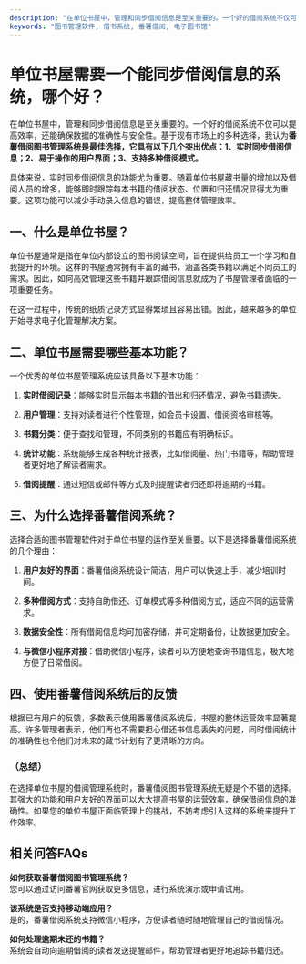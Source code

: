 ```yaml
---
description: "在单位书屋中，管理和同步借阅信息是至关重要的。一个好的借阅系统不仅可以提高效率，还能确保数据的准确性与安全性。基于现有市场上的多种选择，我认为**番薯借阅图书管理系统是最佳选择，它具有以下几个突出优点：1、实时同步借阅信息；2、易于操作的用户界面；3、支持多种借阅模式。** "
keywords: "图书管理软件, 借书系统, 番薯借阅, 电子图书馆"
---
```

# 单位书屋需要一个能同步借阅信息的系统，哪个好？

在单位书屋中，管理和同步借阅信息是至关重要的。一个好的借阅系统不仅可以提高效率，还能确保数据的准确性与安全性。基于现有市场上的多种选择，我认为**番薯借阅图书管理系统是最佳选择，它具有以下几个突出优点：1、实时同步借阅信息；2、易于操作的用户界面；3、支持多种借阅模式。** 

具体来说，实时同步借阅信息的功能尤为重要。随着单位书屋藏书量的增加以及借阅人员的增多，能够即时跟踪每本书籍的借阅状态、位置和归还情况显得尤为重要。这项功能可以减少手动录入信息的错误，提高整体管理效率。

## **一、什么是单位书屋？**

单位书屋通常是指在单位内部设立的图书阅读空间，旨在提供给员工一个学习和自我提升的环境。这样的书屋通常拥有丰富的藏书，涵盖各类书籍以满足不同员工的需求。因此，如何高效管理这些书籍并跟踪借阅信息就成为了书屋管理者面临的一项重要任务。

在这一过程中，传统的纸质记录方式显得繁琐且容易出错。因此，越来越多的单位开始寻求电子化管理解决方案。

## **二、单位书屋需要哪些基本功能？**

一个优秀的单位书屋管理系统应该具备以下基本功能：

1. **实时借阅记录**：能够实时显示每本书籍的借出和归还情况，避免书籍遗失。
  
2. **用户管理**：支持对读者进行个性管理，如会员卡设置、借阅资格审核等。
  
3. **书籍分类**：便于查找和管理，不同类别的书籍应有明确标识。
  
4. **统计功能**：系统能够生成各种统计报表，比如借阅量、热门书籍等，帮助管理者更好地了解读者需求。
   
5. **借阅提醒**：通过短信或邮件等方式及时提醒读者归还即将逾期的书籍。

## **三、为什么选择番薯借阅系统？**

选择合适的图书管理软件对于单位书屋的运作至关重要。以下是选择番薯借阅系统的几个理由：

1. **用户友好的界面**：番薯借阅系统设计简洁，用户可以快速上手，减少培训时间。
   
2. **多种借阅方式**：支持自助借还、订单模式等多种借阅方式，适应不同的运营需求。
   
3. **数据安全性**：所有借阅信息均可加密存储，并可定期备份，让数据更加安全。
   
4. **与微信小程序对接**：借助微信小程序，读者可以方便地查询书籍信息，极大地方便了日常借阅。

## **四、使用番薯借阅系统后的反馈**

根据已有用户的反馈，多数表示使用番薯借阅系统后，书屋的整体运营效率显著提高。许多管理者表示，他们再也不需要担心借还书信息丢失的问题，同时借阅统计的准确性也令他们对未来的藏书计划有了更清晰的方向。

### **（总结）**

在选择单位书屋的借阅管理系统时，番薯借阅图书管理系统无疑是个不错的选择。其强大的功能和用户友好的界面可以大大提高书屋的运营效率，确保借阅信息的准确性。如果您的单位书屋正面临管理上的挑战，不妨考虑引入这样的系统来提升工作效率。

## 相关问答FAQs

**如何获取番薯借阅图书管理系统？**  
您可以通过访问番薯官网获取更多信息，进行系统演示或申请试用。

**该系统是否支持移动端应用？**  
是的，番薯借阅系统支持微信小程序，方便读者随时随地管理自己的借阅情况。

**如何处理逾期未还的书籍？**  
系统会自动向逾期借阅的读者发送提醒邮件，帮助管理者更好地追踪书籍归还。
